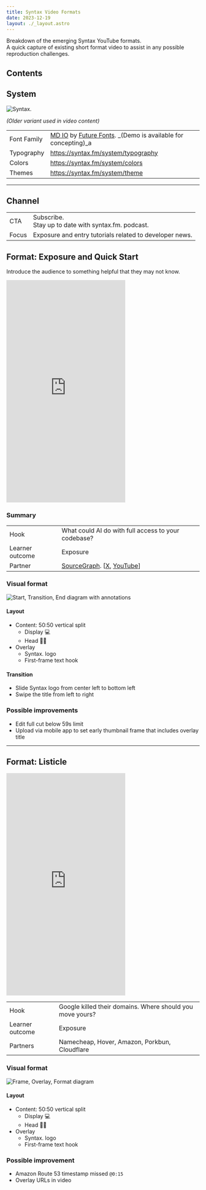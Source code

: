 ```yaml
---
title: Syntax Video Formats
date: 2023-12-19
layout: ./_layout.astro
---
```


Breakdown of the emerging Syntax YouTube formats.  
A quick capture of existing short format video to assist in any possible reproduction challenges.

## Contents

## System

<div class="w-24 h-24">

![Syntax.](./formats/formats_logo.jpg)

</div>

_(Older variant used in video content)_

|             |                                                                                                                                              |
| ----------- | -------------------------------------------------------------------------------------------------------------------------------------------- |
| Font Family | [MD IO](https://www.futurefonts.xyz/mass-driver/io) by [Future Fonts](https://www.futurefonts.xyz/). \_(Demo is available for concepting)\_a |
| Typography  | https://syntax.fm/system/typography                                                                                                          |
| Colors      | https://syntax.fm/system/colors                                                                                                              |
| Themes      | https://syntax.fm/system/theme                                                                                                               |

---

## Channel

|       |                                                          |
| ----- | -------------------------------------------------------- |
| CTA   | Subscribe.<br />Stay up to date with syntax.fm. podcast. |
| Focus | Exposure and entry tutorials related to developer news.  |

## Format: Exposure and Quick Start

Introduce the audience to something helpful that they may not know.

<iframe
    width="310"
    height="580"
    src="https://www.youtube.com/embed/fs2VsMvmdOQ"
    title="YouTube video player"
    frameborder="0"
    allow="accelerometer; autoplay; clipboard-write; encrypted-media; gyroscope; picture-in-picture; web-share"
    allowfullscreen></iframe>

### Summary

|                 |                                                                                                                                                  |
| --------------- | ------------------------------------------------------------------------------------------------------------------------------------------------ |
| Hook            | What could AI do with full access to your codebase?                                                                                              |
| Learner outcome | Exposure                                                                                                                                         |
| Partner         | [SourceGraph](https://about.sourcegraph.com/). [[X](https://twitter.com/sourcegraph), [YouTube](https://www.youtube.com/c/Sourcegraph/featured)] |

### Visual format

![Start, Transition, End diagram with annotations](./formats/formats_ste-kody.png)

#### Layout

- Content: 50:50 vertical split
  - Display 💻️
  - Head 🧑‍🏫
- Overlay
  - Syntax. logo
  - First-frame text hook

#### Transition

- Slide Syntax logo from center left to bottom left
- Swipe the title from left to right

### Possible improvements

- Edit full cut below 59s limit
- Upload via mobile app to set early thumbnail frame that includes overlay title

---

## Format: Listicle

<iframe
        width="310"
        height="580"
        src="https://www.youtube.com/embed/pQLBAlHzIGc"
        title="YouTube video player"
        frameborder="0"
        allow="accelerometer; autoplay; clipboard-write; encrypted-media; gyroscope; picture-in-picture; web-share"
        allowfullscreen></iframe>

|                 |                                                           |
| --------------- | --------------------------------------------------------- |
| Hook            | Google killed their domains. Where should you move yours? |
| Learner outcome | Exposure                                                  |
| Partners        | Namecheap, Hover, Amazon, Porkbun, Cloudflare             |

### Visual format

![Frame, Overlay, Format diagram](./formats/formats_five-registrars.png)

#### Layout

- Content: 50:50 vertical split
  - Display 💻️
  - Head 🧑‍🏫
- Overlay
  - Syntax. logo
  - First-frame text hook

### Possible improvement

- Amazon Route 53 timestamp missed `@0:15`
- Overlay URLs in video

<!-- ### Video

<div data-responsive-youtube-container>

https://www.youtube.com/watch?v=9yiFXnefjks

</div>

glitch disappear

blackout

To stay up to date with developer news like this, Subscribe to the channel and check out the Syntax Podcast with new episodes every Monday, Wednesday, and Friday. -->

